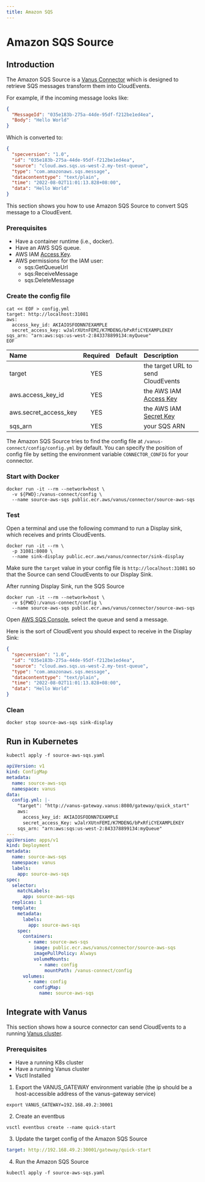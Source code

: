 ```yaml
---
title: Amazon SQS
---
```


# Amazon SQS Source

## Introduction

The Amazon SQS Source is a [Vanus Connector][vc] which is designed to retrieve SQS messages transform them into CloudEvents.

For example, if the incoming message looks like:

```json
{
  "MessageId": "035e183b-275a-44de-95df-f212be1ed4ea",
  "Body": "Hello World"
}
```

Which is converted to:

```json
{
  "specversion": "1.0",
  "id": "035e183b-275a-44de-95df-f212be1ed4ea",
  "source": "cloud.aws.sqs.us-west-2.my-test-queue",
  "type": "com.amazonaws.sqs.message",
  "datacontenttype": "text/plain",
  "time": "2022-08-02T11:01:13.828+08:00",
  "data": "Hello World"
}
```

This section shows you how to use Amazon SQS Source to convert SQS message to a CloudEvent.

### Prerequisites

- Have a container runtime (i.e., docker).
- Have an AWS SQS queue.
- AWS IAM [Access Key][accesskey].
- AWS permissions for the IAM user:
  - sqs:GetQueueUrl
  - sqs:ReceiveMessage
  - sqs:DeleteMessage

### Create the config file

```shell
cat << EOF > config.yml
target: http://localhost:31081
aws:
  access_key_id: AKIAIOSFODNN7EXAMPLE
  secret_access_key: wJalrXUtnFEMI/K7MDENG/bPxRfiCYEXAMPLEKEY
sqs_arn: "arn:aws:sqs:us-west-2:843378899134:myQueue"
EOF
```

| Name                  | Required | Default | Description                         |
| :-------------------- | :------: | :-----: | :---------------------------------- |
| target                |   YES    |         | the target URL to send CloudEvents  |
| aws.access_key_id     |   YES    |         | the AWS IAM [Access Key][accesskey] |
| aws.secret_access_key |   YES    |         | the AWS IAM [Secret Key][accesskey] |
| sqs_arn               |   YES    |         | your SQS ARN                        |

The Amazon SQS Source tries to find the config file at `/vanus-connect/config/config.yml` by default. You can specify the position of config file by setting the environment variable `CONNECTOR_CONFIG` for your connector.

### Start with Docker

```shell
docker run -it --rm --network=host \
  -v ${PWD}:/vanus-connect/config \
  --name source-aws-sqs public.ecr.aws/vanus/connector/source-aws-sqs
```

### Test

Open a terminal and use the following command to run a Display sink, which receives and prints CloudEvents.

```shell
docker run -it --rm \
  -p 31081:8080 \
  --name sink-display public.ecr.aws/vanus/connector/sink-display
```

Make sure the `target` value in your config file is `http://localhost:31081` so that the Source can send CloudEvents to our Display Sink.

After running Display Sink, run the SQS Source

```shell
docker run -it --rm --network=host \
  -v ${PWD}:/vanus-connect/config \
  --name source-aws-sqs public.ecr.aws/vanus/connector/source-aws-sqs
```

Open [AWS SQS Console](https://us-west-2.console.aws.amazon.com/sqs/v2/home?region=us-west-2#/queues), select the queue and send a message.

Here is the sort of CloudEvent you should expect to receive in the Display Sink:

```json
{
  "specversion": "1.0",
  "id": "035e183b-275a-44de-95df-f212be1ed4ea",
  "source": "cloud.aws.sqs.us-west-2.my-test-queue",
  "type": "com.amazonaws.sqs.message",
  "datacontenttype": "text/plain",
  "time": "2022-08-02T11:01:13.828+08:00",
  "data": "Hello World"
}
```

### Clean

```shell
docker stop source-aws-sqs sink-display
```

## Run in Kubernetes

```shell
kubectl apply -f source-aws-sqs.yaml
```

```yaml
apiVersion: v1
kind: ConfigMap
metadata:
  name: source-aws-sqs
  namespace: vanus
data:
  config.yml: |-
    "target": "http://vanus-gateway.vanus:8080/gateway/quick_start"
    aws:
      access_key_id: AKIAIOSFODNN7EXAMPLE
      secret_access_Key: wJalrXUtnFEMI/K7MDENG/bPxRfiCYEXAMPLEKEY
    sqs_arn: "arn:aws:sqs:us-west-2:843378899134:myQueue"
---
apiVersion: apps/v1
kind: Deployment
metadata:
  name: source-aws-sqs
  namespace: vanus
  labels:
    app: source-aws-sqs
spec:
  selector:
    matchLabels:
      app: source-aws-sqs
  replicas: 1
  template:
    metadata:
      labels:
        app: source-aws-sqs
    spec:
      containers:
        - name: source-aws-sqs
          image: public.ecr.aws/vanus/connector/source-aws-sqs
          imagePullPolicy: Always
          volumeMounts:
            - name: config
              mountPath: /vanus-connect/config
      volumes:
        - name: config
          configMap:
            name: source-aws-sqs
```

## Integrate with Vanus

This section shows how a source connector can send CloudEvents to a running [Vanus cluster](https://github.com/linkall-labs/vanus).

### Prerequisites

- Have a running K8s cluster
- Have a running Vanus cluster
- Vsctl Installed

1. Export the VANUS_GATEWAY environment variable (the ip should be a host-accessible address of the vanus-gateway service)

```shell
export VANUS_GATEWAY=192.168.49.2:30001
```

2. Create an eventbus

```shell
vsctl eventbus create --name quick-start
```

3. Update the target config of the Amazon SQS Source

```yaml
target: http://192.168.49.2:30001/gateway/quick-start
```

4. Run the Amazon SQS Source

```shell
kubectl apply -f source-aws-sqs.yaml
```

[vc]: https://docs.vanus.ai/introduction/concepts#vanus-connect
[accesskey]: https://docs.aws.amazon.com/IAM/latest/UserGuide/id_credentials_access-keys.html
